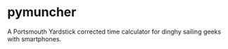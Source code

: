 # pymuncher

A Portsmouth Yardstick corrected time calculator for dinghy sailing geeks with smartphones.
